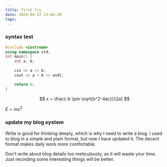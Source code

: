 ```yaml
---
title: first try
date: 2024-04-22 13:04:39
tags: 
---
```


### syntax test

```cpp
#include <iostream> 
using namespace std;
int main() {
    int a, b;
    
    cin >> a >> b;
    cout << a + b << endl;

    return 0;
}
```

$$
    x = \frac{-b \pm \sqrt{b^2-4ac}}{2a} 
$$

$E=mc^2$

### update my blog system

Write is good for thinking deeply, which is why I need to write a blog. 
I used to blog in a simple and plain format, but now I have updated it.
The decent format makes daily work more comfortable.

Don't write about blog details too meticulously, as it will waste your time. Just recording some interesting things will be better.

